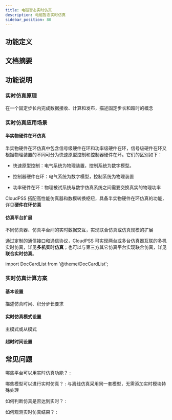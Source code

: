 ```yaml
---
title: 电磁暂态实时仿真
description: 电磁暂态实时仿真
sidebar_position: 80
---
```


## 功能定义

## 文档摘要

## 功能说明

### 实时仿真原理
在一个固定步长内完成数据接收、计算和发布，描述固定步长和超时的概念

### 实时仿真应用场景
#### 半实物硬件在环仿真
半实物硬件在环仿真中包含信号级硬件在环和功率级硬件在环，信号级硬件在环又根据物理装置的不同可分为快速原型控制和控制器硬件在环。它们的区别如下：

- 快速原型控制：电气系统为物理装置，控制系统为数字模型。

- 控制器硬件在环：电气系统为数字模型，控制系统为物理装置
  
- 功率硬件在环：物理被试系统与数字仿真系统之间需要交换真实的物理功率

CloudPSS 搭配高性能仿真器和数模转换枢纽，具备半实物硬件在环仿真的功能，详见**硬件在环仿真**

#### 仿真平台扩展
不同仿真器、仿真平台间的实时数据交互，实现联合仿真或仿真规模的扩展

通过定制的通信接口和通信协议，CloudPSS 可实现两台或多台仿真器互联的多机实时仿真，详见**多机实时仿真**；也可以与第三方其它仿真平台实现联合仿真，详见**联合实时仿真**。

import DocCardList from '@theme/DocCardList';

<DocCardList />

### 实时仿真计算方案
#### 基本设置
描述仿真时间、积分步长要求

#### 实时仿真模式设置
主模式或从模式

#### 超时时间设置




## 常见问题

哪些平台可以用实时仿真功能？
:   

哪些模型可以进行实时仿真？
:   与离线仿真采用同一套模型，无需添加实时模块特殊处理

如何判断仿真是否达到实时？
:   

如何观测实时仿真结果？
:   


